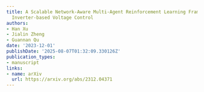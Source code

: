 ```yaml
---
title: A Scalable Network-Aware Multi-Agent Reinforcement Learning Framework for Decentralized
  Inverter-based Voltage Control
authors:
- Han Xu
- Jialin Zheng
- Guannan Qu
date: '2023-12-01'
publishDate: '2025-08-07T01:32:09.330126Z'
publication_types:
- manuscript
links:
- name: arXiv
  url: https://arxiv.org/abs/2312.04371
---
```

